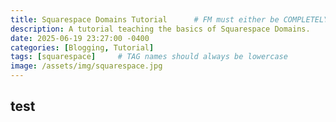 ```yaml
---
title: Squarespace Domains Tutorial      # FM must either be COMPLETELY filled out or EMPTY between the lines for site to not break
description: A tutorial teaching the basics of Squarespace Domains.
date: 2025-06-19 23:27:00 -0400
categories: [Blogging, Tutorial]
tags: [squarespace]     # TAG names should always be lowercase
image: /assets/img/squarespace.jpg
---
```


## test